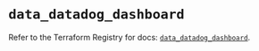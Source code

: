 # `data_datadog_dashboard`

Refer to the Terraform Registry for docs: [`data_datadog_dashboard`](https://registry.terraform.io/providers/datadog/datadog/3.49.0/docs/data-sources/dashboard).
